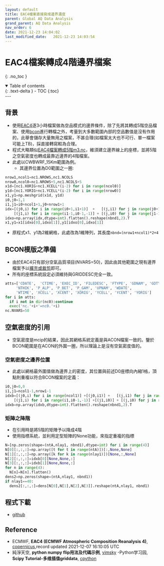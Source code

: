 ```yaml
---
layout: default
title: EAC4檔案直接寫成邊界濃度
parent: Global AQ Data Analysis
grand_parent: AQ Data Analysis
nav_order: 6
date: 2021-12-23 14:04:02
last_modified_date:   2021-12-23 14:03:54
---
```


# EAC4檔案轉成4階邊界檔案
{: .no_toc }

<details open markdown="block">
  <summary>
    Table of contents
  </summary>
  {: .text-delta }
- TOC
{:toc}
</details>
---


## 背景
- 使用[EAC4](https://ads.atmosphere.copernicus.eu/cdsapp#!/dataset/cams-global-reanalysis-eac4?tab=overview)逐3小時檔案做為空品模式的邊界條件，除了先將其轉成5階空品檔案、使用[bcon](https://sinotec2.github.io/Focus-on-Air-Quality/GridModels/BCON/run_bconMM_RR_DM/)進行轉檔之外，考量到大多數範圍內部的空品數值是沒有作用的，此舉會儲存大量無用之檔案，不甚合理(如檔案太大也不可行、單一檔案可能上TB)，採直接轉寫較為合理。
- 程式大略類似[EAC4檔案轉成5階m3.nc]()，維須建立邊界線上的座標，並將5階之空氣密度也轉成最靠近邊界的4階檔案。
- 此處以CWBWRF_15Km範圍為例。
  - 其邊界位置為D0範圍之一圈:

```python
nrow1,ncol1=nc1.NROWS,nc1.NCOLS
nrow0,ncol0=nc1.NROWS+5,nc1.NCOLS+5
x1d=[nc1.XORIG+nc1.XCELL*(i-2) for i in range(ncol0)]
y1d=[nc1.YORIG+nc1.YCELL*(i-2) for i in range(nrow0)]
x1,y1=np.meshgrid(x1d, y1d)
i0,j0=1,1
i1,j1=i0+ncol1+1,j0+nrow1+1
idx=[(j0,i) for i in range(i0+1,i1+1)]  +   [(j,i1) for j in range(j0+1,j1+1)] + \
    [(j1,i) for i in range(i1-1,i0-1,-1)] + [(j,i0) for j in range(j1-1,j0-1,-1)]
idxo=np.array(idx,dtype=int).flatten().reshape(nbnd1,2).T
x1,y1=x1[idxo[0],idxo[1]],y1[idxo[0],idxo[1]]
```
- 原程式x1、y1為2維網格，此處改為1維陣列，其長度`nbnd=(nrow1+ncol1)*2+4`

## BCON模版之準備
- 由於EAC4只有部分空氣品質項目(NVARS=50)，因此由其他範圍之現有邊界檔案予以[擴充或裁剪](https://sinotec2.github.io/Focus-on-Air-Quality/utilities/netCDF/ncks/)即可。
- 所有的座標系統設定必須維持與GRIDDESC完全一致。

```python
atts=['CDATE',  'CTIME', 'EXEC_ID', 'FILEDESC', 'FTYPE', 'GDNAM', 'GDTYP', 'HISTORY', 'IOAPI_VERSION', 'NCO', 'NCOLS',  'NROWS',
     'NTHIK', 'P_ALP', 'P_BET', 'P_GAM', 'UPNAM', 'WDATE',
     'WTIME', 'XCELL', 'XCENT', 'XORIG', 'YCELL', 'YCENT', 'YORIG']
for i in atts:
  if i not in dir(nc0):continue
  exec('nc.'+i+'=nc0.'+i)
nc.NVARS=50  
```

## 空氣密度的引用
- 空氣密度是mcip的結果，因此其網格系統定義是與ACON檔案一致的。鑒於BCON範圍是在ACON的外圍一圈，所以理論上是沒有空氣密度值的。

### 空氣密度之邊界位置
- 此處以網格最外圍值做為邊界上的密度，其位置與前述D0座標向內縮1格，頂點則重複以符合BCON檔案的定義：

```python
i0,j0=0,0
i1,j1=ncol1-1,nrow1-1
idxb=[(j0,i) for i in range(ncol1)] +[(j0,i1)] +   [(j,i1) for j in range(nrow1)] +[(j1,i1)] + \
    [(j1,i) for i in range(i1,i0-1,-1)] +[(j1,i0)] + [(j,i0) for j in range(j1,j0-1,-1)]+[(j0,i0)]
idxb=np.array(idxb,dtype=int).flatten().reshape(nbnd1,2).T
```

### 矩陣之降階
- 在引用時是將5階的矩陣予以降成4階
- 使用指標系統，並利用定型矩陣的None功能，來指定重複的指標

```python
N=[np.zeros(shape=(ntA,nlay1, nbnd1),dtype=int) for i in range(4)]
N[0][:,:,:]=np.array([t for t in range(ntA)])[:,None,None]
N[1][:,:,:]=np.array([k for k in range(nlay1)])[None,:,None]
N[2][:,:,:]=idxb[0][None,None,:]
N[3][:,:,:]=idxb[1][None,None,:]
for n in range(4):
  N[n]=N[n].flatten()
dens2=np.zeros(shape=(ntA,nlay1, nbnd1))
if nlay1==40:
  dens2[:,:,:]=dens[N[0],N[1],N[2],N[3]].reshape(ntA,nlay1, nbnd1)
```

## 程式下載
- [github](https://github.com/sinotec2/cmaq_relatives/blob/master/bcon/grb2D1m3.py)

## Reference
- ECMWF, **EAC4 (ECMWF Atmospheric Composition Reanalysis 4)**, [copernicus](https://ads.atmosphere.copernicus.eu/cdsapp#!/dataset/cams-global-reanalysis-eac4?tab=overview),record updated 2021-12-07 16:10:05 UTC
- 純淨天空, **python numpy flip用法及代碼示例**, [vimsky](https://vimsky.com/zh-tw/examples/usage/python-numpy.flip.html)
-Python学习园, **Scipy Tutorial-多维插值griddata**, [cpython](http://liao.cpython.org/scipytutorial11.html)